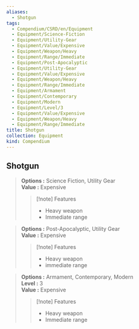 ```yaml
---
aliases:
  - Shotgun
tags:
  - Compendium/CSRD/en/Equipment
  - Equipment/Science-Fiction
  - Equipment/Utility-Gear
  - Equipment/Value/Expensive
  - Equipment/Weapon/Heavy
  - Equipment/Range/Immediate
  - Equipment/Post-Apocalyptic
  - Equipment/Utility-Gear
  - Equipment/Value/Expensive
  - Equipment/Weapon/Heavy
  - Equipment/Range/Immediate
  - Equipment/Armament
  - Equipment/Contemporary
  - Equipment/Modern
  - Equipment/Level/3
  - Equipment/Value/Expensive
  - Equipment/Weapon/Heavy
  - Equipment/Range/Immediate
title: Shotgun
collection: Equipment
kind: Compendium
---
```

## Shotgun  
  
>  
> **Options :** Science Fiction, Utility Gear  
> **Value :** Expensive  
>>[!note] Features  
>> - Heavy weapon  
>> - Immediate range  
  
>  
> **Options :** Post-Apocalyptic, Utility Gear  
> **Value :** Expensive  
>>[!note] Features  
>> - Heavy weapon  
>> - immediate range  
  
>  
> **Options :** Armament, Contemporary, Modern  
> **Level :** 3  
> **Value :** Expensive  
>>[!note] Features  
>> - Heavy weapon  
>> - Immediate range